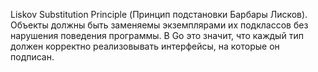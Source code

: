 Liskov Substitution Principle (Принцип подстановки Барбары Лисков).
Объекты должны быть заменяемы экземплярами их подклассов без нарушения поведения программы. В Go это значит, что каждый тип должен корректно реализовывать интерфейсы, на которые он подписан.